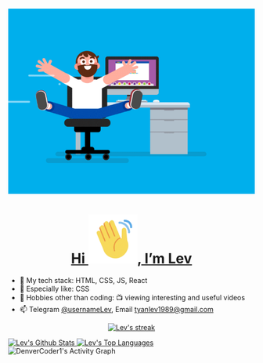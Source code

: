 <p align="center">
  <a href='#'>
    <img src='./assets/coding.gif' width="600">
  </a>
</p>

<a href='#'>
  <h1 align='center'>Hi <img src='./assets/hi.gif' width='100'>, I’m Lev</h1>
</a>

- 🌱 My tech stack: HTML, CSS, JS, React
- 🔬 Especially like: CSS
- 👀 Hobbies other than coding: 📺 viewing interesting and useful videos
- 📫 Telegram [@usernameLev](https://t.me/usernameLev), Email tyanlev1989@gmail.com

<p align="center">
<a href="#">
  <img src="https://github-readme-streak-stats.herokuapp.com/?user=usernameLev&theme=black-ice&hide_border=true&stroke=0000&background=060A0CD0" alt="Lev's streak"  title="🔥 Get streak stats for your profile at git.io/streak-stats" />
</a>
</p>

<a href="https://github.com/usernameLev?tab=repositories" target="_blank">
  <img src="https://github-readme-stats.vercel.app/api?username=usernameLev&show_icons=true&count_private=true&theme=react&hide_border=true&bg_color=0D1117" alt="Lev's Github Stats" />
</a>

<a href="#">
  <img src="https://github-readme-stats.vercel.app/api/top-langs/?username=usernameLev&langs_count=8&count_private=true&layout=compact&theme=react&hide_border=true&bg_color=0D1117" alt="Lev's Top Languages" />
</a>

<img src="https://denvercoder1-activity-graph.herokuapp.com/graph/?username=usernameLev&bg_color=0D1117&color=5BCDEC&line=5BCDEC&point=000&hide_border=true&hide_title=true" alt="DenverCoder1's Activity Graph" />
